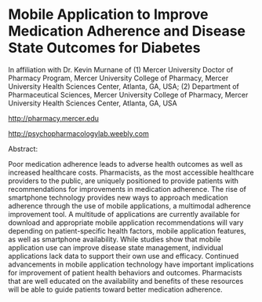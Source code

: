 # Mobile Application to Improve Medication Adherence and Disease State Outcomes for Diabetes

In affiliation with Dr. Kevin Murnane of (1) Mercer University Doctor of Pharmacy Program, Mercer University College of Pharmacy, Mercer University Health Sciences Center, Atlanta, GA, USA; (2) Department of Pharmaceutical Sciences, Mercer University College of Pharmacy, Mercer University Health Sciences Center, Atlanta, GA, USA

http://pharmacy.mercer.edu

http://psychopharmacologylab.weebly.com

Abstract:

Poor medication adherence leads to adverse health outcomes as well as increased healthcare costs. Pharmacists, as the most accessible healthcare providers to the public, are uniquely positioned to provide patients with recommendations for improvements in medication adherence. The rise of smartphone technology provides new ways to approach medication adherence through the use of mobile applications, a multimodal adherence improvement tool. A multitude of applications are currently available for download and appropriate mobile application recommendations will vary depending on patient-specific health factors, mobile application features, as well as smartphone availability. While studies show that mobile application use can improve disease state management, individual applications lack data to support their own use and efficacy. Continued advancements in mobile application technology have important implications for improvement of patient health behaviors and outcomes. Pharmacists that are well educated on the availability and benefits of these resources will be able to guide patients toward better medication adherence.
